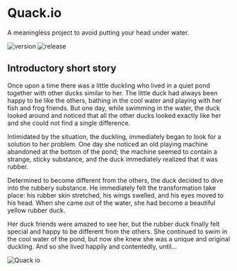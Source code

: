 # Quack.io
A meaningless project to avoid putting your head under water.

![version](https://github.com/AndreaMartinLavoro/Quack.io/assets/62328337/0d5db51e-1b91-459d-9c51-895f42aed2b7) 
![release](https://github.com/AndreaMartinLavoro/Quack.io/assets/62328337/ad1de672-9067-43e1-b1f0-cc3017507f88)

## Introductory short story

Once upon a time there was a little duckling who lived in a quiet pond together with other ducks similar to her. The little duck had always been happy to be like the others, bathing in the cool water and playing with her fish and frog friends. But one day, while swimming in the water, the duck looked around and noticed that all the other ducks looked exactly like her and she could not find a single difference.

Intimidated by the situation, the duckling, immediately began to look for a solution to her problem.
One day she noticed an old playing machine abandoned at the bottom of the pond; the machine seemed to contain a strange, sticky substance, and the duck immediately realized that it was rubber.

Determined to become different from the others, the duck decided to dive into the rubbery substance. He immediately felt the transformation take place: his rubber skin stretched, his wings swelled, and his eyes moved to his head. When she came out of the water, she had become a beautiful yellow rubber duck.

Her duck friends were amazed to see her, but the rubber duck finally felt special and happy to be different from the others. She continued to swim in the cool water of the pond, but now she knew she was a unique and original duckling. And so she lived happily and contentedly, until...

![Quack io](https://user-images.githubusercontent.com/67478509/236618903-24a7cbe0-4eb7-49ae-bc92-17061ce980f9.svg)
